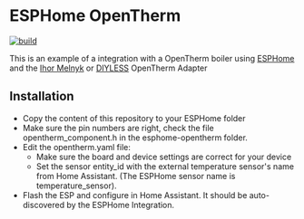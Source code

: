 # ESPHome OpenTherm

[![build](https://github.com/rsciriano/ESPHome-OpenTherm/actions/workflows/build.yml/badge.svg)](https://github.com/rsciriano/ESPHome-OpenTherm/actions/workflows/build.yml)

This is an example of a integration with a OpenTherm boiler using [ESPHome](https://esphome.io/) and the [Ihor Melnyk](http://ihormelnyk.com/opentherm_adapter) or [DIYLESS](https://diyless.com/product/esp8266-thermostat-shield) OpenTherm Adapter 

## Installation
- Copy the content of this repository to your ESPHome folder
- Make sure the pin numbers are right, check the file opentherm_component.h in the esphome-opentherm folder.
- Edit the opentherm.yaml file:
    - Make sure the board and device settings are correct for your device
    - Set the sensor entity_id with the external temperature sensor's name from Home Assistant. (The ESPHome sensor name is temperature_sensor).
- Flash the ESP and configure in Home Assistant. It should be auto-discovered by the ESPHome Integration.
